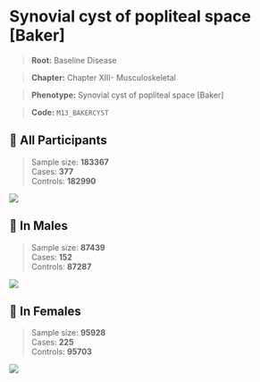 # Synovial cyst of popliteal space [Baker]

> **Root:** Baseline Disease  

> **Chapter:** Chapter XIII- Musculoskeletal  

> **Phenotype:** Synovial cyst of popliteal space [Baker]  

> **Code:** `M13_BAKERCYST`

## 🧪 All Participants  
> Sample size: **183367**  
> Cases: **377**  
> Controls: **182990**
<img src="/Disease/Figures/ALL/Incidence/M13_BAKERCYST.png"/>
<CsvTable src="/Disease_Data/ALL/Incidence/COX_M13_BAKERCYST.csv" label="🔍 View full results" />

## 👨 In Males  
> Sample size: **87439**  
> Cases: **152**  
> Controls: **87287**
<img src="/Disease/Figures/Male/Incidence/M13_BAKERCYST.png"/>
<CsvTable src="/Disease_Data/Male/Incidence/COX_M13_BAKERCYST.csv" label="🔍 View full results" />

## 👩 In Females  
> Sample size: **95928**  
> Cases: **225**  
> Controls: **95703**
<img src="/Disease/Figures/Female/Incidence/M13_BAKERCYST.png"/>
<CsvTable src="/Disease_Data/Female/Incidence/COX_M13_BAKERCYST.csv" label="🔍 View full results" />
